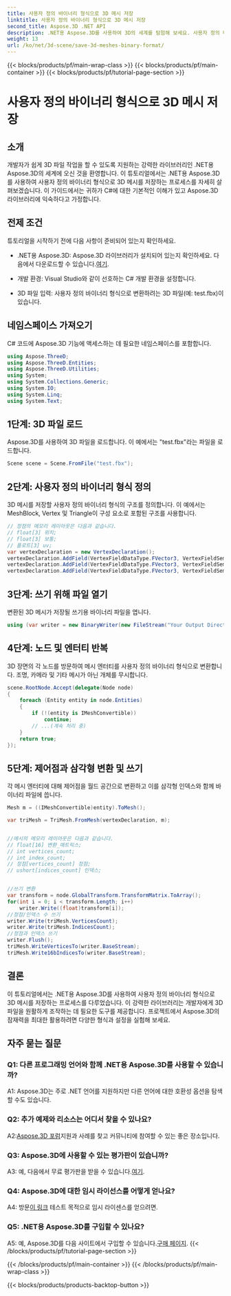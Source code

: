 ```yaml
---
title: 사용자 정의 바이너리 형식으로 3D 메시 저장
linktitle: 사용자 정의 바이너리 형식으로 3D 메시 저장
second_title: Aspose.3D .NET API
description: .NET용 Aspose.3D를 사용하여 3D의 세계를 탐험해 보세요. 사용자 정의 바이너리 형식으로 메시를 저장하는 방법을 알아보세요.
weight: 13
url: /ko/net/3d-scene/save-3d-meshes-binary-format/
---
```


{{< blocks/products/pf/main-wrap-class >}}
{{< blocks/products/pf/main-container >}}
{{< blocks/products/pf/tutorial-page-section >}}

# 사용자 정의 바이너리 형식으로 3D 메시 저장

## 소개

개발자가 쉽게 3D 파일 작업을 할 수 있도록 지원하는 강력한 라이브러리인 .NET용 Aspose.3D의 세계에 오신 것을 환영합니다. 이 튜토리얼에서는 .NET용 Aspose.3D를 사용하여 사용자 정의 바이너리 형식으로 3D 메시를 저장하는 프로세스를 자세히 살펴보겠습니다. 이 가이드에서는 귀하가 C#에 대한 기본적인 이해가 있고 Aspose.3D 라이브러리에 익숙하다고 가정합니다.

## 전제 조건

튜토리얼을 시작하기 전에 다음 사항이 준비되어 있는지 확인하세요.

-  .NET용 Aspose.3D: Aspose.3D 라이브러리가 설치되어 있는지 확인하세요. 다음에서 다운로드할 수 있습니다.[여기](https://releases.aspose.com/3d/net/).

- 개발 환경: Visual Studio와 같이 선호하는 C# 개발 환경을 설정합니다.

- 3D 파일 입력: 사용자 정의 바이너리 형식으로 변환하려는 3D 파일(예: test.fbx)이 있습니다.

## 네임스페이스 가져오기

C# 코드에 Aspose.3D 기능에 액세스하는 데 필요한 네임스페이스를 포함합니다.

```csharp
using Aspose.ThreeD;
using Aspose.ThreeD.Entities;
using Aspose.ThreeD.Utilities;
using System;
using System.Collections.Generic;
using System.IO;
using System.Linq;
using System.Text;
```

## 1단계: 3D 파일 로드

Aspose.3D를 사용하여 3D 파일을 로드합니다. 이 예에서는 "test.fbx"라는 파일을 로드합니다.

```csharp
Scene scene = Scene.FromFile("test.fbx");
```

## 2단계: 사용자 정의 바이너리 형식 정의

3D 메시를 저장할 사용자 정의 바이너리 형식의 구조를 정의합니다. 이 예에서는 MeshBlock, Vertex 및 Triangle이 구성 요소로 포함된 구조를 사용합니다.

```csharp
// 정점의 메모리 레이아웃은 다음과 같습니다.
// float[3] 위치;
// float[3] 보통;
// 플로트[3] uv;
var vertexDeclaration = new VertexDeclaration();
vertexDeclaration.AddField(VertexFieldDataType.FVector3, VertexFieldSemantic.Position);
vertexDeclaration.AddField(VertexFieldDataType.FVector3, VertexFieldSemantic.Normal);
vertexDeclaration.AddField(VertexFieldDataType.FVector3, VertexFieldSemantic.UV);

```

## 3단계: 쓰기 위해 파일 열기

변환된 3D 메시가 저장될 쓰기용 바이너리 파일을 엽니다.

```csharp
using (var writer = new BinaryWriter(new FileStream("Your Output Directory" + "Save3DMeshesInCustomBinaryFormat_out", FileMode.Create, FileAccess.Write)))
```

## 4단계: 노드 및 엔터티 반복

3D 장면의 각 노드를 방문하여 메시 엔터티를 사용자 정의 바이너리 형식으로 변환합니다. 조명, 카메라 및 기타 메시가 아닌 개체를 무시합니다.

```csharp
scene.RootNode.Accept(delegate(Node node)
{
    foreach (Entity entity in node.Entities)
    {
        if (!(entity is IMeshConvertible))
            continue;
        // ...(계속 처리 중)
    }
    return true;
});
```

## 5단계: 제어점과 삼각형 변환 및 쓰기

각 메시 엔터티에 대해 제어점을 월드 공간으로 변환하고 이를 삼각형 인덱스와 함께 바이너리 파일에 씁니다.

```csharp
Mesh m = ((IMeshConvertible)entity).ToMesh();

var triMesh = TriMesh.FromMesh(vertexDeclaration, m);


//메시의 메모리 레이아웃은 다음과 같습니다.
// float[16] 변환_매트릭스;
// int vertices_count;
// int index_count;
// 정점[vertices_count] 정점;
// ushort[indices_count] 인덱스;


//쓰기 변환
var transform = node.GlobalTransform.TransformMatrix.ToArray();
for(int i = 0; i < transform.Length; i++)
    writer.Write((float)transform[i]);
//정점/인덱스 수 쓰기
writer.Write(triMesh.VerticesCount);
writer.Write(triMesh.IndicesCount);
//정점과 인덱스 쓰기
writer.Flush();
triMesh.WriteVerticesTo(writer.BaseStream);
triMesh.Write16bIndicesTo(writer.BaseStream);

```

## 결론

이 튜토리얼에서는 .NET용 Aspose.3D를 사용하여 사용자 정의 바이너리 형식으로 3D 메시를 저장하는 프로세스를 다루었습니다. 이 강력한 라이브러리는 개발자에게 3D 파일을 원활하게 조작하는 데 필요한 도구를 제공합니다. 프로젝트에서 Aspose.3D의 잠재력을 최대한 활용하려면 다양한 형식과 설정을 실험해 보세요.

## 자주 묻는 질문

### Q1: 다른 프로그래밍 언어와 함께 .NET용 Aspose.3D를 사용할 수 있습니까?

A1: Aspose.3D는 주로 .NET 언어를 지원하지만 다른 언어에 대한 호환성 옵션을 탐색할 수도 있습니다.

### Q2: 추가 예제와 리소스는 어디서 찾을 수 있나요?

 A2:[Aspose.3D 포럼](https://forum.aspose.com/c/3d/18)지원과 사례를 찾고 커뮤니티에 참여할 수 있는 좋은 장소입니다.

### Q3: Aspose.3D에 사용할 수 있는 평가판이 있습니까?

 A3: 예, 다음에서 무료 평가판을 받을 수 있습니다.[여기](https://releases.aspose.com/).

### Q4: Aspose.3D에 대한 임시 라이선스를 어떻게 얻나요?

 A4: 방문[이 링크](https://purchase.aspose.com/temporary-license/) 테스트 목적으로 임시 라이센스를 얻으려면.

### Q5: .NET용 Aspose.3D를 구입할 수 있나요?

 A5: 예, Aspose.3D를 다음 사이트에서 구입할 수 있습니다.[구매 페이지](https://purchase.aspose.com/buy).
{{< /blocks/products/pf/tutorial-page-section >}}

{{< /blocks/products/pf/main-container >}}
{{< /blocks/products/pf/main-wrap-class >}}

{{< blocks/products/products-backtop-button >}}
